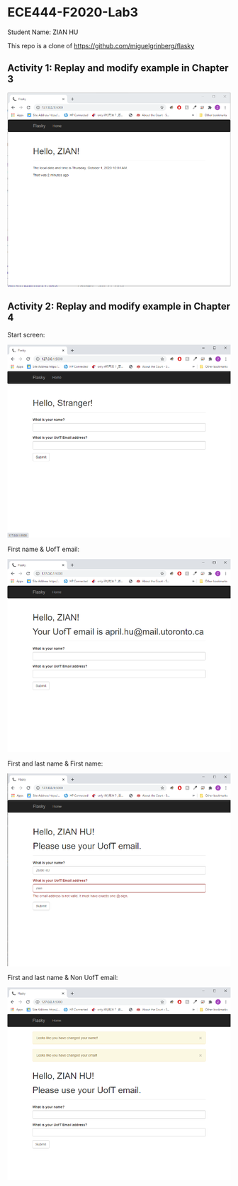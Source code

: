 # ECE444-F2020-Lab3
Student Name: ZIAN HU

This repo is a clone of https://github.com/miguelgrinberg/flasky

## Activity 1: Replay and modify example in Chapter 3
<p align="center">
  <img src="./screenshots/Activity1Screenshots.png" />
</p>

## Activity 2: Replay and modify example in Chapter 4
Start screen:
<p align="center">
  <img src="./screenshots/Activity2Screenshot_1.png" />
</p>

First name & UofT email:
<p align="center">
  <img src="./screenshots/Activity2Screenshot_2.png" />
</p>

First and last name & First name:
<p align="center">
  <img src="./screenshots/Activity2Screenshot_3.png" />
</p>

First and last name & Non UofT email:
<p align="center">
  <img src="./screenshots/Activity2Screenshot_4.png" />
</p>